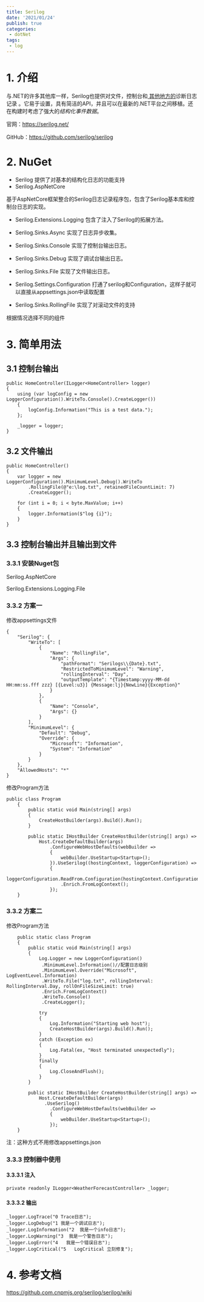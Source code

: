```yaml
---
title: Serilog
date: '2021/01/24'
publish: true
categories:
 - dotNet
tags:
 - log
---
```

# 1. 介绍

与.NET的许多其他库一样，Serilog也提供对文件，控制台和[ 其他地方的](https://github.com/serilog/serilog/wiki/Provided-Sinks)诊断日志记录 。它易于设置，具有简洁的API，并且可以在最新的.NET平台之间移植。还在构建时考虑了强大的*结构化事件数据*。

官网：https://serilog.net/

GitHub：https://github.com/serilog/serilog

# 2. NuGet

- Serilog 提供了对基本的结构化日志的功能支持
- Serilog.AspNetCore

基于AspNetCore框架整合的Serilog日志记录程序包，包含了Serilog基本库和控制台日志的实现。

- Serilog.Extensions.Logging 包含了注入了Serilog的拓展方法。
- Serilog.Sinks.Async 实现了日志异步收集。

- Serilog.Sinks.Console 实现了控制台输出日志。
- Serilog.Sinks.Debug 实现了调试台输出日志。

- Serilog.Sinks.File 实现了文件输出日志。
- Serilog.Settings.Configuration 打通了serilog和Configuration，这样子就可以直接从appsettings.json中读取配置

- Serilog.Sinks.RollingFile 实现了对滚动文件的支持

根据情况选择不同的组件

# 3. 简单用法

## 3.1 控制台输出

```
public HomeController(ILogger<HomeController> logger)
{
    using (var logConfig = new LoggerConfiguration().WriteTo.Console().CreateLogger())
    {
        logConfig.Information("This is a test data.");
    };

    _logger = logger;
}
```

## 3.2 文件输出

```
public HomeController()
{
    var logger = new LoggerConfiguration().MinimumLevel.Debug().WriteTo
        .RollingFile(@"e:\log.txt", retainedFileCountLimit: 7)
        .CreateLogger();

    for (int i = 0; i < byte.MaxValue; i++)
    {
        logger.Information($"log {i}");
    }
}
```

## 3.3 控制台输出并且输出到文件

### 3.3.1 安装Nuget包

Serilog.AspNetCore

Serilog.Extensions.Logging.File

### 3.3.2 方案一

修改appsettings文件

```
{
    "Serilog": {
        "WriteTo": [
            {
                "Name": "RollingFile",
                "Args": {
                    "pathFormat": "Serilogs\\{Date}.txt",
                    "RestrictedToMinimumLevel": "Warning",
                    "rollingInterval": "Day",
                    "outputTemplate": "{Timestamp:yyyy-MM-dd HH:mm:ss.fff zzz} [{Level:u3}] {Message:lj}{NewLine}{Exception}"
                }
            },
            {
                "Name": "Console",
                "Args": {}
            }
        ],
        "MinimumLevel": {
            "Default": "Debug",
            "Override": {
                "Microsoft": "Information",
                "System": "Information"
            }
        }
    },
    "AllowedHosts": "*"
}
```

修改Program方法

```
public class Program
    {
        public static void Main(string[] args)
        {
            CreateHostBuilder(args).Build().Run();
        }

        public static IHostBuilder CreateHostBuilder(string[] args) =>
            Host.CreateDefaultBuilder(args)
                .ConfigureWebHostDefaults(webBuilder =>
                {
                    webBuilder.UseStartup<Startup>();
                }).UseSerilog((hostingContext, loggerConfiguration) =>
                {
                    loggerConfiguration.ReadFrom.Configuration(hostingContext.Configuration)
                    .Enrich.FromLogContext();
                });
    }
```

### 3.3.2 方案二

修改Program方法

```
    public static class Program
    {
        public static void Main(string[] args)
        {
            Log.Logger = new LoggerConfiguration()
             .MinimumLevel.Information()//配置日志级别
             .MinimumLevel.Override("Microsoft", LogEventLevel.Information)
             .WriteTo.File("log.txt", rollingInterval: RollingInterval.Day, rollOnFileSizeLimit: true)
             .Enrich.FromLogContext()
             .WriteTo.Console()
             .CreateLogger();

            try
            {
                Log.Information("Starting web host");
                CreateHostBuilder(args).Build().Run();
            }
            catch (Exception ex)
            {
                Log.Fatal(ex, "Host terminated unexpectedly");
            }
            finally
            {
                Log.CloseAndFlush();
            }
        }

        public static IHostBuilder CreateHostBuilder(string[] args) =>
            Host.CreateDefaultBuilder(args)
              .UseSerilog()
                .ConfigureWebHostDefaults(webBuilder =>
                {
                    webBuilder.UseStartup<Startup>();
                });
    }
```

注：这种方式不用修改appsettings.json

### 3.3.3 控制器中使用

#### 3.3.3.1 注入

```
private readonly ILogger<WeatherForecastController> _logger;
```

#### 3.3.3.2 输出

```
_logger.LogTrace("0 Trace日志");
_logger.LogDebug("1 我是一个调试日志");
_logger.LogInformation("2  我是一个info日志");
_logger.LogWarning("3  我是一个警告日志");
_logger.LogError("4   我是一个错误日志");
_logger.LogCritical("5   LogCritical 立刻修复");
```

# 4. 参考文档

https://github.com.cnpmjs.org/serilog/serilog/wiki